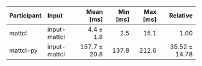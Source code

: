 | Participant | Input | Mean [ms] | Min [ms] | Max [ms] | Relative |
|:---|:---|---:|---:|---:|---:|
| mattcl | input-mattcl | 4.4 ± 1.8 | 2.5 | 15.1 | 1.00 |
| mattcl-py | input-mattcl | 157.7 ± 20.8 | 137.8 | 212.6 | 35.52 ± 14.78 |
